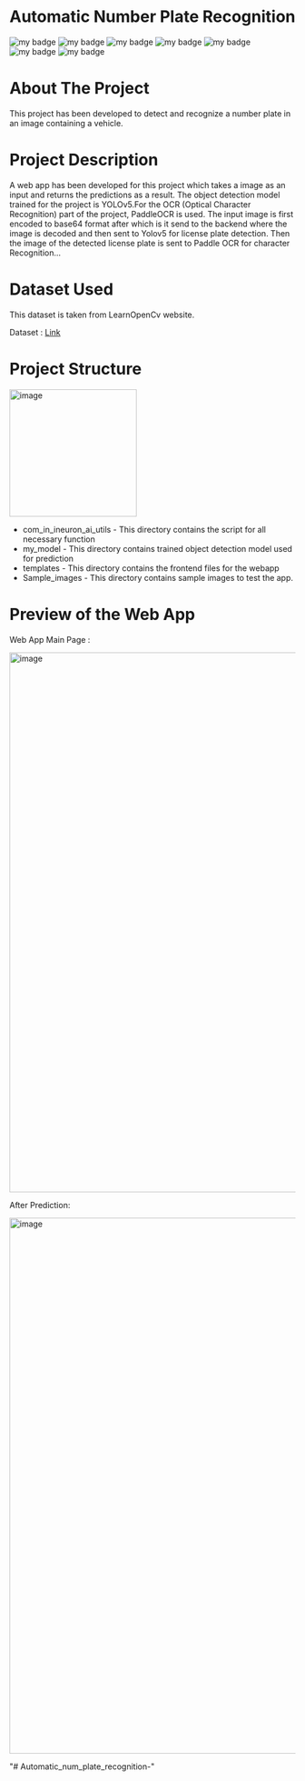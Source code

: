 # Automatic Number Plate Recognition
![my badge](https://img.shields.io/badge/Python-3-blue)
![my badge](https://img.shields.io/badge/Deep-Learning-brightgreen)
![my badge](https://img.shields.io/badge/Flask-App-green)
![my badge](https://img.shields.io/badge/Object-Detection-yellowgreen)
![my badge](https://img.shields.io/badge/YOLO-v5-orange)
![my badge](https://img.shields.io/badge/Paddle-OCR-purple)
![my badge](https://img.shields.io/badge/-GIT-green)

# About The Project

This project has been developed to detect and recognize a number plate in an image containing a vehicle.

# Project Description 

A web app has been developed for this project which takes a image as an input and returns the predictions as a result. The object detection model trained for the project is YOLOv5.For the OCR (Optical Character Recognition) part of the project, PaddleOCR is used. The input image is first encoded to base64 format after which is it send to the backend where the image is decoded and then sent to Yolov5 for license plate detection. Then the image of the detected license plate is sent to Paddle OCR for character Recognition...

# Dataset Used

This dataset is taken from LearnOpenCv website.

Dataset : [Link](https://learnopencv.com/automatic-license-plate-recognition-using-deep-learning#Detection-of-License-plate-using-YOLOv4)

# Project Structure


<img width="224" alt="image" src="https://user-images.githubusercontent.com/58848985/177536115-b7eed8ca-abd9-4c87-9c4c-df1e11d766ed.png">


* com_in_ineuron_ai_utils - This directory contains the script for all necessary function
* my_model - This directory contains trained object detection model used for prediction
* templates - This directory contains the frontend files for the webapp
* Sample_images - This directory contains sample images to test the app.

# Preview of the Web App

Web App Main Page :

<img width="950" alt="image" src="https://user-images.githubusercontent.com/58848985/177536510-8ac0efe4-eb8f-4bb3-9e0d-cefc74731365.png">

After Prediction: 

<img width="943" alt="image" src="https://user-images.githubusercontent.com/58848985/177536650-65aa87fc-bd94-4f3a-b1da-973d89f9c127.png">


"# Automatic_num_plate_recognition-" 
